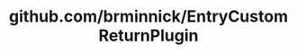 ---
layout: post
title: github.com/brminnick/EntryCustomReturnPlugin
categories: link
tags: [انگلیسی, برنامه‌نویسی]
---